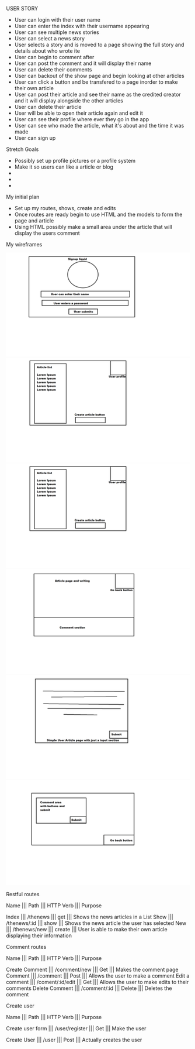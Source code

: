 USER STORY
- User can login with their user name
- User can enter the index with their username appearing
- User can see multiple news stories 
- User can select a news story
- User selects a story and is moved to a page showing the full story and details about who wrote ite
- User can begin to comment after 
- User can post the comment and it will display their name 
- User can delete their comments 
- User can backout of the show page and begin looking at other articles
- User can click a button and be transfered to a page inorder to make their own article
- User can post their article and see their name as the credited creator and it will display alongside the other articles
- User can delete their article
- User will be able to open their article again and edit it
- User can see their profile where ever they go in the app
- User can see who made the article, what it's about and the time it was made
- User can sign up  

Stretch Goals

- Possibly set up profile pictures or a profile system
- Make it so users can like a article or blog
- 
- 
- 


My initial plan

- Set up my routes, shows, create and edits
- Once routes are ready begin to use HTML and the models to form the page and article
- Using HTML possibly make a small area under the article that will display the users comment

My wireframes 

![Wireframe 1](/wireframes/LoginPage.png)
![Wireframe 2](/wireframes/SignPage.png)
![Wireframe 3](/wireframes/IndexPage.png)
![Wireframe 4](/wireframes/ShowPage.png)
![Wireframe 5](/wireframes/NewPage.png)
![Wireframe 2](/wireframes/CommentsPage.png)


Restful routes

Name  |||  Path          ||| HTTP Verb ||| Purpose

Index ||| /thenews       ||| get       ||| Shows the news articles in a List
Show  ||| /thenews/:id   ||| show      ||| Shows the news article the user has selected
New   ||| /thenews/new   ||| create    ||| User is able to make their own article displaying their information



Comment routes 

Name    ||| Path     ||| HTTP Verb ||| Purpose

Create Comment ||| /comment/new ||| Get    ||| Makes the comment page
Comment        ||| /comment     ||| Post   ||| Allows the user to make a comment 
Edit a comment ||| /coment/:id/edit ||| Get ||| Allows the user to make edits to their comments
Delete Comment ||| /comment/:id ||| Delete ||| Deletes the comment



Create user 

Name        ||| Path           ||| HTTP Verb ||| Purpose

Create user form ||| /user/register ||| Get       ||| Make the user 

Create User ||| /user ||| Post ||| Actually creates the user
